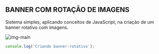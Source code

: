 ## BANNER COM ROTAÇÃO DE IMAGENS

Sistema simples, aplicando conceitos de JavaScript, na criação de um banner rotativo com imagens.

![img-main](https://phpdozero.com/wp-content/uploads/2019/07/practice-javascript-and-learn-functions-400x277.png)

```js
console.log('Criando banner-rotativo');
```
